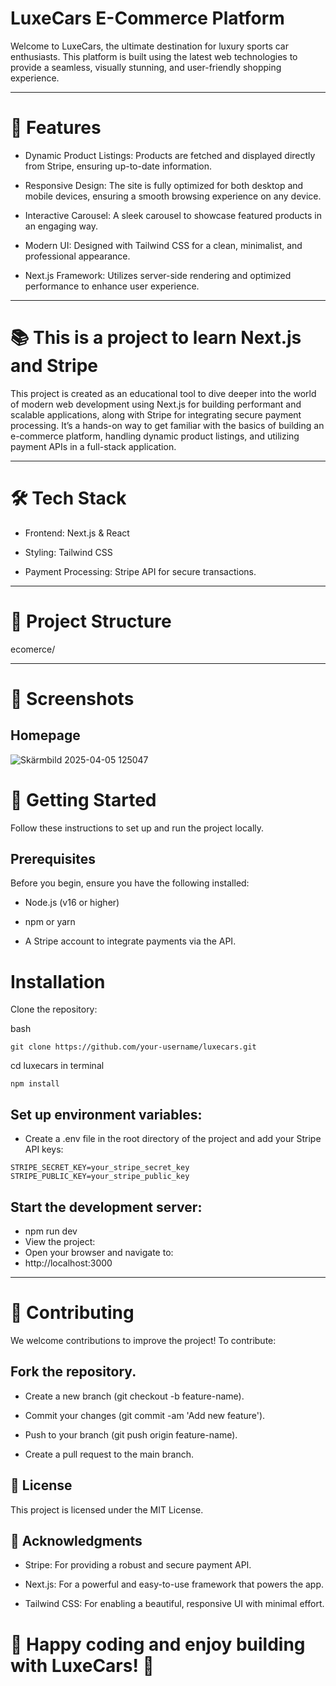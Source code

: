 # LuxeCars E-Commerce Platform
 Welcome to LuxeCars, the ultimate destination for luxury sports car enthusiasts. This platform is built using the latest web technologies to provide a seamless, visually stunning, and user-friendly shopping experience. 

 ---

# 🚀 Features
 - Dynamic Product Listings: Products are fetched and displayed directly from Stripe, ensuring up-to-date information.

- Responsive Design: The site is fully optimized for both desktop and mobile devices, ensuring a smooth browsing experience on any device.

- Interactive Carousel: A sleek carousel to showcase featured products in an engaging way.

- Modern UI: Designed with Tailwind CSS for a clean, minimalist, and professional appearance.

- Next.js Framework: Utilizes server-side rendering and optimized performance to enhance user experience.

---

# 📚 This is a project to learn Next.js and Stripe
This project is created as an educational tool to dive deeper into the world of modern web development using Next.js for building performant and scalable applications, along with Stripe for integrating secure payment processing. It’s a hands-on way to get familiar with the basics of building an e-commerce platform, handling dynamic product listings, and utilizing payment APIs in a full-stack application.

---

# 🛠️ Tech Stack
- Frontend: Next.js & React

- Styling: Tailwind CSS

- Payment Processing: Stripe API for secure transactions.

---

# 📂 Project Structure
ecomerce/

---

# 📸 Screenshots
## Homepage
![Skärmbild 2025-04-05 125047](https://github.com/user-attachments/assets/806a5358-374d-4d2c-aee4-6e397e5c9b05)


# 🛒 Getting Started
Follow these instructions to set up and run the project locally.

## Prerequisites
Before you begin, ensure you have the following installed:

- Node.js (v16 or higher)

- npm or yarn

- A Stripe account to integrate payments via the API.

# Installation
Clone the repository:

bash
```
git clone https://github.com/your-username/luxecars.git
```
cd luxecars in terminal
```
npm install
````
## Set up environment variables:
- Create a .env file in the root directory of the project and add your Stripe API keys:
```
STRIPE_SECRET_KEY=your_stripe_secret_key
STRIPE_PUBLIC_KEY=your_stripe_public_key
```
## Start the development server:
- npm run dev
- View the project:
- Open your browser and navigate to:
- http://localhost:3000

---

# 🤝 Contributing
We welcome contributions to improve the project! To contribute:

## Fork the repository.

- Create a new branch (git checkout -b feature-name).

- Commit your changes (git commit -am 'Add new feature').

- Push to your branch (git push origin feature-name).

- Create a pull request to the main branch.

## 📄 License
This project is licensed under the MIT License.

## 🌟 Acknowledgments
- Stripe: For providing a robust and secure payment API.

- Next.js: For a powerful and easy-to-use framework that powers the app.

- Tailwind CSS: For enabling a beautiful, responsive UI with minimal effort.

# 🚗 Happy coding and enjoy building with LuxeCars! 💨
